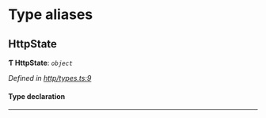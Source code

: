 

# Type aliases

<a id="httpstate"></a>

##  HttpState

**Ƭ HttpState**: *`object`*

*Defined in [http/types.ts:9](https://github.com/polkadot-js/api/blob/543fdc0/packages/rpc-provider/src/http/types.ts#L9)*

#### Type declaration

___

